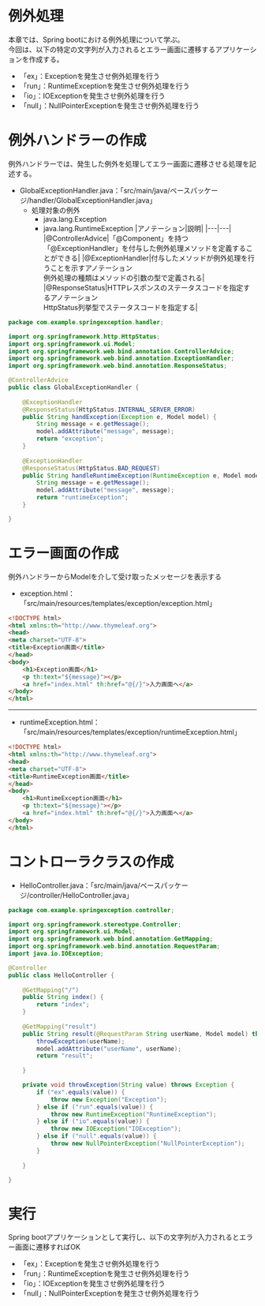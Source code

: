 # 例外処理
本章では、Spring bootにおける例外処理について学ぶ。  
今回は、以下の特定の文字列が入力されるとエラー画面に遷移するアプリケーションを作成する。  

- 「ex」：Exceptionを発生させ例外処理を行う
- 「run」：RuntimeExceptionを発生させ例外処理を行う
- 「io」：IOExceptionを発生させ例外処理を行う
- 「null」：NullPointerExceptionを発生させ例外処理を行う

# 例外ハンドラーの作成
例外ハンドラーでは、発生した例外を処理してエラー画面に遷移させる処理を記述する。  

- GlobalExceptionHandler.java：「src/main/java/ベースパッケージ/handler/GlobalExceptionHandler.java」
  - 処理対象の例外
    - java.lang.Exception
    - java.lang.RuntimeException
 |アノテーション|説明|
 |---|---|
 |@ControllerAdvice|「@Component」を持つ <br> 「@ExceptionHandler」を付与した例外処理メソッドを定義することができる|
 |@ExceptionHandler|付与したメソッドが例外処理を行うことを示すアノテーション <br> 例外処理の種類はメソッドの引数の型で定義される|
 |@ResponseStatus|HTTPレスポンスのステータスコードを指定するアノテーション <br> HttpStatus列挙型でステータスコードを指定する|

```java
package com.example.springexception.handler;

import org.springframework.http.HttpStatus;
import org.springframework.ui.Model;
import org.springframework.web.bind.annotation.ControllerAdvice;
import org.springframework.web.bind.annotation.ExceptionHandler;
import org.springframework.web.bind.annotation.ResponseStatus;

@ControllerAdvice
public class GlobalExceptionHandler {
	
	@ExceptionHandler
	@ResponseStatus(HttpStatus.INTERNAL_SERVER_ERROR)
	public String handException(Exception e, Model model) {
		String message = e.getMessage();
		model.addAttribute("message", message);
		return "exception";
	}
	
	@ExceptionHandler
	@ResponseStatus(HttpStatus.BAD_REQUEST)
	public String handleRuntimeException(RuntimeException e, Model model) {
		String message = e.getMessage();
		model.addAttribute("message", message);
		return "runtimeException";
	}

}
```

# エラー画面の作成
例外ハンドラーからModelを介して受け取ったメッセージを表示する

- exception.html：「src/main/resources/templates/exception/exception.html」
```html
<!DOCTYPE html>
<html xmlns:th="http://www.thymeleaf.org">
<head>
<meta charset="UTF-8">
<title>Exception画面</title>
</head>
<body>
    <h1>Exception画面</h1>
    <p th:text="${message}"></p>
    <a href="index.html" th:href="@{/}">入力画面へ</a>
</body>
</html>
```

---

- runtimeException.html：「src/main/resources/templates/exception/runtimeException.html」

```html
<!DOCTYPE html>
<html xmlns:th="http://www.thymeleaf.org">
<head>
<meta charset="UTF-8">
<title>RuntimeException画面</title>
</head>
<body>
    <h1>RuntimeException画面</h1>
    <p th:text="${message}"></p>
    <a href="index.html" th:href="@{/}">入力画面へ</a>
</body>
</html>
```
# コントローラクラスの作成
- HelloController.java：「src/main/java/ベースパッケージ/controller/HelloController.java」

```java
package com.example.springexception.controller;

import org.springframework.stereotype.Controller;
import org.springframework.ui.Model;
import org.springframework.web.bind.annotation.GetMapping;
import org.springframework.web.bind.annotation.RequestParam;
import java.io.IOException;

@Controller
public class HelloController {
	
	@GetMapping("/")
	public String index() {
		return "index";
	}
	
	@GetMapping("result")
	public String result(@RequestParam String userName, Model model) throws Exception {
		throwException(userName);
		model.addAttribute("userName", userName);
		return "result";
	
	}

	private void throwException(String value) throws Exception {
		if ("ex".equals(value)) {
			throw new Exception("Exception");
		} else if ("run".equals(value)) {
			throw new RuntimeException("RuntimeException");
		} else if ("io".equals(value)) {
			throw new IOException("IOException");
		} else if ("null".equals(value)) {
			throw new NullPointerException("NullPointerException");
		}
		
	}

}
```

# 実行
Spring bootアプリケーションとして実行し、以下の文字列が入力されるとエラー画面に遷移すればOK  
- 「ex」：Exceptionを発生させ例外処理を行う
- 「run」：RuntimeExceptionを発生させ例外処理を行う
- 「io」：IOExceptionを発生させ例外処理を行う
- 「null」：NullPointerExceptionを発生させ例外処理を行う
